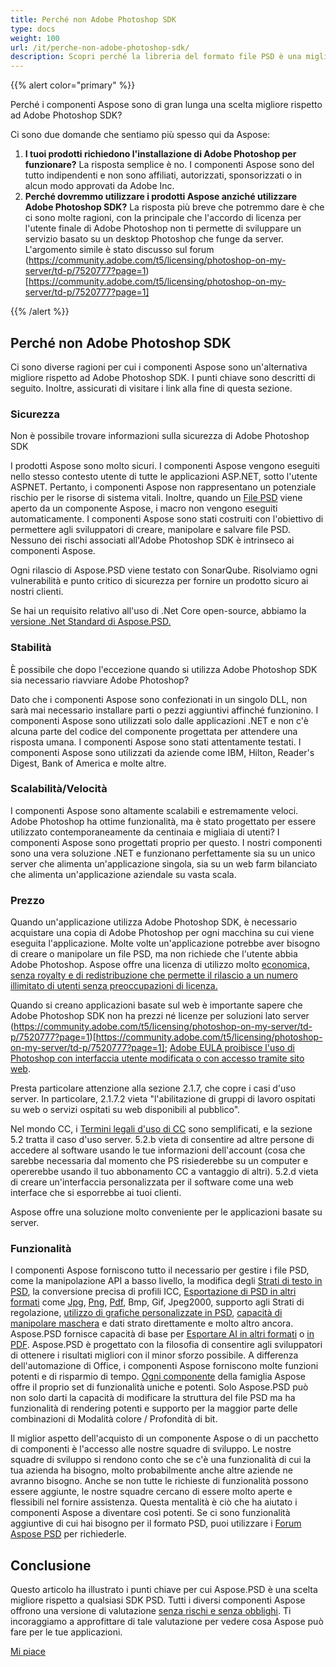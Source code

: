 ```yaml
---
title: Perché non Adobe Photoshop SDK
type: docs
weight: 100
url: /it/perche-non-adobe-photoshop-sdk/
description: Scopri perché la libreria del formato file PSD è una migliore opzione rispetto a Adobe Photoshop SDK, confronta la sicurezza, stabilità, scalabilità, funzionalità di entrambi.
---
```


{{% alert color="primary" %}}

Perché i componenti Aspose sono di gran lunga una scelta migliore rispetto ad Adobe Photoshop SDK?

Ci sono due domande che sentiamo più spesso qui da Aspose:

1. **I tuoi prodotti richiedono l'installazione di Adobe Photoshop per funzionare?**
   La risposta semplice è no. I componenti Aspose sono del tutto indipendenti e non sono affiliati, autorizzati, sponsorizzati o in alcun modo approvati da Adobe Inc.
1. **Perché dovremmo utilizzare i prodotti Aspose anziché utilizzare Adobe Photoshop SDK?**
   La risposta più breve che potremmo dare è che ci sono molte ragioni, con la principale che l'accordo di licenza per l'utente finale di Adobe Photoshop non ti permette di sviluppare un servizio basato su un desktop Photoshop che funge da server. L'argomento simile è stato discusso sul forum (https://community.adobe.com/t5/licensing/photoshop-on-my-server/td-p/7520777?page=1)[https://community.adobe.com/t5/licensing/photoshop-on-my-server/td-p/7520777?page=1]

{{% /alert %}}
## **Perché non Adobe Photoshop SDK**
Ci sono diverse ragioni per cui i componenti Aspose sono un'alternativa migliore rispetto ad Adobe Photoshop SDK. I punti chiave sono descritti di seguito. Inoltre, assicurati di visitare i link alla fine di questa sezione.
### **Sicurezza**
Non è possibile trovare informazioni sulla sicurezza di Adobe Photoshop SDK

I prodotti Aspose sono molto sicuri. I componenti Aspose vengono eseguiti nello stesso contesto utente di tutte le applicazioni ASP.NET, sotto l'utente ASPNET. Pertanto, i componenti Aspose non rappresentano un potenziale rischio per le risorse di sistema vitali. Inoltre, quando un [File PSD](/psd/it/net/psd-file/) viene aperto da un componente Aspose, i macro non vengono eseguiti automaticamente. I componenti Aspose sono stati costruiti con l'obiettivo di permettere agli sviluppatori di creare, manipolare e salvare file PSD. Nessuno dei rischi associati all'Adobe Photoshop SDK è intrinseco ai componenti Aspose.

Ogni rilascio di Aspose.PSD viene testato con SonarQube. Risolviamo ogni vulnerabilità e punto critico di sicurezza per fornire un prodotto sicuro ai nostri clienti.

Se hai un requisito relativo all'uso di .Net Core open-source, abbiamo la [versione .Net Standard di Aspose.PSD.](/psd/it/net/installation/)
### **Stabilità**
È possibile che dopo l'eccezione quando si utilizza Adobe Photoshop SDK sia necessario riavviare Adobe Photoshop?

Dato che i componenti Aspose sono confezionati in un singolo DLL, non sarà mai necessario installare parti o pezzi aggiuntivi affinché funzionino. I componenti Aspose sono utilizzati solo dalle applicazioni .NET e non c'è alcuna parte del codice del componente progettata per attendere una risposta umana. I componenti Aspose sono stati attentamente testati. I componenti Aspose sono utilizzati da aziende come IBM, Hilton, Reader's Digest, Bank of America e molte altre.
### **Scalabilità/Velocità**
I componenti Aspose sono altamente scalabili e estremamente veloci. Adobe Photoshop ha ottime funzionalità, ma è stato progettato per essere utilizzato contemporaneamente da centinaia e migliaia di utenti? I componenti Aspose sono progettati proprio per questo. I nostri componenti sono una vera soluzione .NET e funzionano perfettamente sia su un unico server che alimenta un'applicazione singola, sia su un web farm bilanciato che alimenta un'applicazione aziendale su vasta scala.
### **Prezzo**
Quando un'applicazione utilizza Adobe Photoshop SDK, è necessario acquistare una copia di Adobe Photoshop per ogni macchina su cui viene eseguita l'applicazione. Molte volte un'applicazione potrebbe aver bisogno di creare o manipolare un file PSD, ma non richiede che l'utente abbia Adobe Photoshop. Aspose offre una licenza di utilizzo molto [economica, senza royalty e di redistribuzione che permette il rilascio a un numero illimitato di utenti senza preoccupazioni di licenza.](http://www.aspose.com/Purchase)

Quando si creano applicazioni basate sul web è importante sapere che Adobe Photoshop SDK non ha prezzi né licenze per soluzioni lato server (https://community.adobe.com/t5/licensing/photoshop-on-my-server/td-p/7520777?page=1)[https://community.adobe.com/t5/licensing/photoshop-on-my-server/td-p/7520777?page=1]; [Adobe EULA proibisce l'uso di Photoshop con interfaccia utente modificata o con accesso tramite sito web](https://www.adobe.com/content/dam/acom/en/legal/licenses-terms/pdf/CS6.pdf).

Presta particolare attenzione alla sezione 2.1.7, che copre i casi d'uso server. In particolare, 2.1.7.2 vieta "l'abilitazione di gruppi di lavoro ospitati su web o servizi ospitati su web disponibili al pubblico".

Nel mondo CC, i [Termini legali d'uso di CC](http://www.adobe.com/legal/terms.html) sono semplificati, e la sezione 5.2 tratta il caso d'uso server. 5.2.b vieta di consentire ad altre persone di accedere al software usando le tue informazioni dell'account (cosa che sarebbe necessaria dal momento che PS risiederebbe su un computer e opererebbe usando il tuo abbonamento CC a vantaggio di altri). 5.2.d vieta di creare un'interfaccia personalizzata per il software come una web interface che si esporrebbe ai tuoi clienti.

Aspose offre una soluzione molto conveniente per le applicazioni basate su server.
### **Funzionalità**
I componenti Aspose forniscono tutto il necessario per gestire i file PSD, come la manipolazione API a basso livello, la modifica degli [Strati di testo in PSD](/psd/it/net/working-with-text-layers/), la conversione precisa di profili ICC, [Esportazione di PSD in altri formati](/psd/it/net/converting-psd-image-to-raster-format/) come [Jpg](/psd/it/net/psd-to-jpg/), [Png](/psd/it/net/psd-to-png/), [Pdf](/psd/it/net/psd-to-pdf/), Bmp, Gif, Jpeg2000, supporto agli Strati di regolazione, [utilizzo di grafiche personalizzate in PSD](/psd/it/net/drawing-images-using-graphics/), [capacità di manipolare maschera](/psd/it/net/layer-vector-mask/) e dati strato direttamente e molto altro ancora. Aspose.PSD fornisce capacità di base per [Esportare AI in altri formati](/psd/it/net/converting-ai-image-to-raster-format/) o [in PDF](/psd/it/net/ai-to-pdf/). Aspose.PSD è progettato con la filosofia di consentire agli sviluppatori di ottenere i risultati migliori con il minor sforzo possibile. A differenza dell'automazione di Office, i componenti Aspose forniscono molte funzioni potenti e di risparmio di tempo. [Ogni componente](https://products.aspose.com/total) della famiglia Aspose offre il proprio set di funzionalità uniche e potenti. Solo Aspose.PSD può non solo darti la capacità di modificare la struttura del file PSD ma ha funzionalità di rendering potenti e supporto per la maggior parte delle combinazioni di Modalità colore / Profondità di bit.

Il miglior aspetto dell'acquisto di un componente Aspose o di un pacchetto di componenti è l'accesso alle nostre squadre di sviluppo. Le nostre squadre di sviluppo si rendono conto che se c'è una funzionalità di cui la tua azienda ha bisogno, molto probabilmente anche altre aziende ne avranno bisogno. Anche se non tutte le richieste di funzionalità possono essere aggiunte, le nostre squadre cercano di essere molto aperte e flessibili nel fornire assistenza. Questa mentalità è ciò che ha aiutato i componenti Aspose a diventare così potenti. Se ci sono funzionalità aggiuntive di cui hai bisogno per il formato PSD, puoi utilizzare i [Forum Aspose PSD](https://forum.aspose.com/c/psd) per richiederle.
## **Conclusione**


Questo articolo ha illustrato i punti chiave per cui Aspose.PSD è una scelta migliore rispetto a qualsiasi SDK PSD. Tutti i diversi componenti Aspose offrono una versione di valutazione [senza rischi e senza obblighi](https://downloads.aspose.com/psd/net). Ti incoraggiamo a approfittare di tale valutazione per vedere cosa Aspose può fare per le tue applicazioni.

[Mi piace](https://docs.aspose.com/display/wordsnet/Why+not+Automation)
